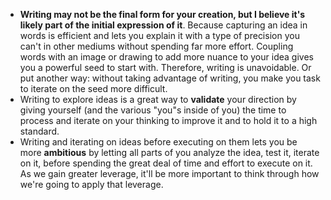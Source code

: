 - **Writing may not be the final form for your creation, but I believe it's likely part of the initial expression of it**. Because capturing an idea in words is efficient and lets you explain it with a type of precision you can't in other mediums without spending far more effort. Coupling words with an image or drawing to add more nuance to your idea gives you a powerful seed to start with. Therefore, writing is unavoidable. Or put another way: without taking advantage of writing, you make you task to iterate on the seed more difficult.
- Writing to explore ideas is a great way to **validate** your direction by giving yourself (and the various "you"s inside of you) the time to process and iterate on your thinking to improve it and to hold it to a high standard.
- Writing and iterating on ideas before executing on them lets you be more **ambitious** by letting all parts of you analyze the idea, test it, iterate on it, before spending the great deal of time and effort to execute on it. As we gain greater leverage, it'll be more important to think through how we're going to apply that leverage.
